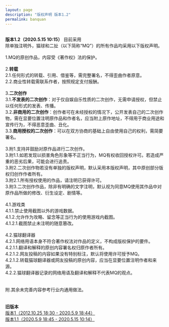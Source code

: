 ```yaml
---
layout: page
description: "版权声明 版本1.2"
permalink: banquan
---
```

<title>版权声明 版本1.2 - 猫球社长</title>
<link rel="shortcut icon" href="/favicon.ico" type="image/x-icon"/>
<script src="/js/jquery.min.js"></script>
<br>
<strong>版本1.2（2020.5.15 10:15）</strong> 目前采用<br>
除单独注明外，猫球和二扯（以下简称“MQ”）的所有作品均采用以下版权声明。<br>
<br>
1.MQ的原创作品，内容受《著作权》法的保护。<br>
<br>
2.<strong>转载</strong><br>
2.1.任何形式的转载、引用、借鉴等，需完整署名，不得歪曲作者原意。<br>
2.2.商业性转载需联系作者，按照规定支付报酬。<br>
<br>
3.<strong>二次创作</strong><br>
3.1.<strong>不发表的二次创作</strong>：对于仅自娱自乐性质的二次创作，无需申请授权，但禁止以任何形式的发表、传播。<br>
3.2.<strong>非商用的二次创作</strong>：创作者可在未经授权的情况下，公开发表自己的二次创作物，需在显要位置注明原作品和作者名，应当附上原作地址，不得用于商业用途和宣传行为，不得恶意歪曲、丑化。<br>
3.3.<strong>商用授权的二次创作</strong>：可以在双方协商的基础上自由使用自己的权利，需简要署名。<br>
<br>
3.附1.支持并鼓励对原作品进行二次创作。<br>
3.附1.1.如若发现以损害角色形象等不正当行为，MQ有权收回授权许可。若造成严重的恶劣后果，可能会进行追责。<br>
3.附2.二次创作物若没有单独的版权声明，默认采用本版权声明，其中原创部分版权归创作作者所有。<br>
3.附2.1.所有授权使用的作品，请注明已获得许可。<br>
3.附3.二次创作作品，除非有明确的文字注明，默认视为同意MQ使用其作品中对原作品所做的修改、衍生设定、剧情等。<br>
<br>
4.1.游戏类<br>
4.1.1.禁止使用截图以外的游戏数据。<br>
4.1.2.允许作为攻略、留念等正当行为的使用游戏内截图。<br>
4.1.2.1.截图禁止未注明的随意篡改。<br>
<br/>
4.2.猫球翻译器<br/>
4.2.1.网络用语本身不符合著作权法对作品的定义，不构成版权保护的要件。<br/>
4.2.1.1.翻译和解释的原创内容署名权归原作者所有。<br/>
4.2.1.2.网友投稿的内容如果没有特别标注，默认将使用许可授予MQ。<br/>
4.2.1.2.转载猫球翻译器或网友投稿的原创内容，应当在显要位置注明作者和来源。<br/>
4.2.2.猫球翻译器记录的网络用语及翻译和解释不代表MQ的观点。<br/>
<br>
<br>
附.其余未完善内容参考行业内通用做法。<br>
<br>
<br>
<strong>旧版本</strong><br>
<a href="/banquan/1">版本1（2012.10.25 18:30 - 2020.5.9 18:44）</a><br>
<a href="/banquan/1.1">版本1.1（2020.5.9 18:45 - 2020.5.15 10:14）</a><br/>


